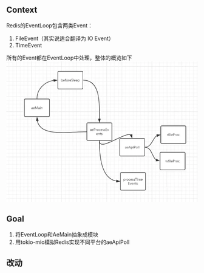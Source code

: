 <a name="iSXbN"></a>
## Context
Redis的EventLoop包含两类Event：

1. FileEvent（其实说适合翻译为 IO Event）
2. TimeEvent

所有的Event都在EventLoop中处理，整体的概览如下<br />
![ae-main.png](./picture/ae-main.png "ae-main.png")

## Goal

1. 将EventLoop和AeMain抽象成模块
2. 用tokio-mio模拟Redis实现不同平台的aeApiPoll

## 改动